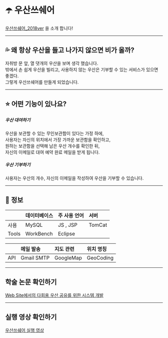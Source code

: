 # ☂️ 우산쓰쉐어
[우산쓰쉐어_2018ver](http://jjanj1018.cafe24.com/portfolio/Resources/umshare/um_main.jsp) 을 소개 합니다!

---

## 💦 왜 항상 우산을 들고 나가지 않으면 비가 올까?
자취방 문 앞, 열 댓개의 우산을 보며 생각 했습니다. </br>
밖에서 손 쉽게 우산을 빌리고, 사용하지 않는 우산은 기부할 수 있는 서비스가 있으면 좋겠다.</br>
그렇게 우산쓰쉐어를 만들게 되었습니다.</br>

---

## ⭐ 어떤 기능이 있나요?

##### 우산 대여하기
우산을 보관할 수 있는 무인보관함이 있다는 가정 하에, </br>
사용자는 자신의 위치에서 가장 가까운 보관함을 확인하고,</br>
원하는 보관함을 선택해 남은 우산 개수를 확인한 뒤,</br>
자신의 이메일로 대여 예약 완료 메일을 받게 됩니다.</br>

##### 우산 기부하기
사용자는 우산의 개수, 자신의 이메일을 작성하여 우산을 기부할 수 있습니다.

---

## 🔵 정보

||데이터베이스|주 사용 언어|서버|
|:---|:---|:---|:---|
|사용|MySQL|JS , JSP|TomCat|
|Tools|WorkBench|Eclipse||

||메일 발송|지도 관련|위치 명칭|
|:---|:---|:---|:---| 
|API|Gmail SMTP|GoogleMap|GeoCoding|

---

## 학술 논문 확인하기
[Web Site에서의 다회용 우산 공유를 위한 시스템 개발](https://koreascience.kr/article/CFKO201909258121761.pdf)

---

## 실행 영상 확인하기
[우산쓰쉐어 실행 영상](https://www.youtube.com/watch?v=O4cRpK0XYwU)
